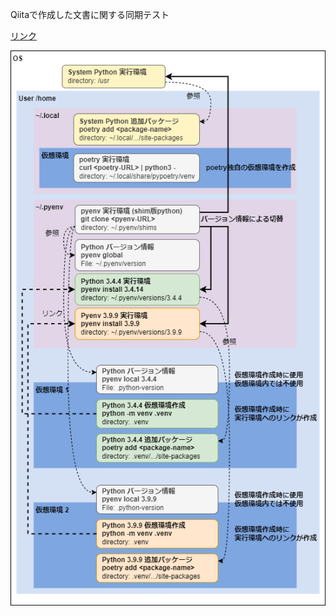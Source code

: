 <!--
title:   Qiitaで作成した文書
tags:    qiit
id:      17579dad45ea5df3c8b2
private: false
-->
Qiitaで作成した文書に関する同期テスト

[リンク](fp-ts/fp-ts_high_kind.md)

![画像](img/python_dev_env.drawio.png)